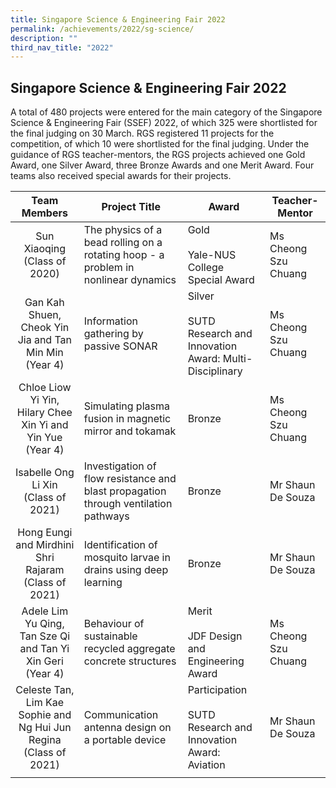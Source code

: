 ```yaml
---
title: Singapore Science & Engineering Fair 2022
permalink: /achievements/2022/sg-science/
description: ""
third_nav_title: "2022"
---
```

## Singapore Science & Engineering Fair 2022

A total of 480 projects were entered for the main category of the Singapore Science & Engineering Fair (SSEF) 2022, of which 325 were shortlisted for the final judging on 30 March. RGS registered 11 projects for the competition, of which 10 were shortlisted for the final judging. Under the guidance of RGS teacher-mentors, the RGS projects achieved one Gold Award, one Silver Award, three Bronze Awards and one Merit Award. Four teams also received special awards for their projects.

| Team Members  | Project Title  | Award  | Teacher-Mentor  |
|:-:|---|---|---|
| Sun Xiaoqing  <br>(Class of 2020)  | The physics of a bead rolling on a rotating hoop - a problem in nonlinear dynamics  |  Gold   <br><br>Yale-NUS College Special Award | Ms Cheong Szu Chuang  |
| Gan Kah Shuen, Cheok Yin Jia and Tan Min Min  <br>(Year 4)  | Information gathering by passive SONAR  | Silver  <br><br>SUTD Research and Innovation Award: Multi-Disciplinary  | Ms Cheong Szu Chuang  |
|  Chloe Liow Yi Yin, Hilary Chee Xin Yi and Yin Yue  <br>(Year 4) | Simulating plasma fusion in magnetic mirror and tokamak  | Bronze  | Ms Cheong Szu Chuang  |
| Isabelle Ong Li Xin  <br>(Class of 2021)  | Investigation of flow resistance and blast propagation through ventilation pathways  | Bronze  | Mr Shaun De Souza  |
| Hong Eungi and Mirdhini Shri Rajaram  <br>(Class of 2021)  | Identification of mosquito larvae in drains using deep learning  | Bronze  | Mr Shaun De Souza  |
| Adele Lim Yu Qing, Tan Sze Qi and Tan Yi Xin Geri  <br>(Year 4)  |  Behaviour of sustainable recycled aggregate concrete structures | Merit  <br><br>JDF Design and Engineering Award  | Ms Cheong Szu Chuang  |
| Celeste Tan, Lim Kae Sophie and Ng Hui Jun Regina  <br>(Class of 2021)  | Communication antenna design on a portable device  | Participation  <br><br>SUTD Research and Innovation Award: Aviation  | Mr Shaun De Souza  |
|   |   |   |   |

